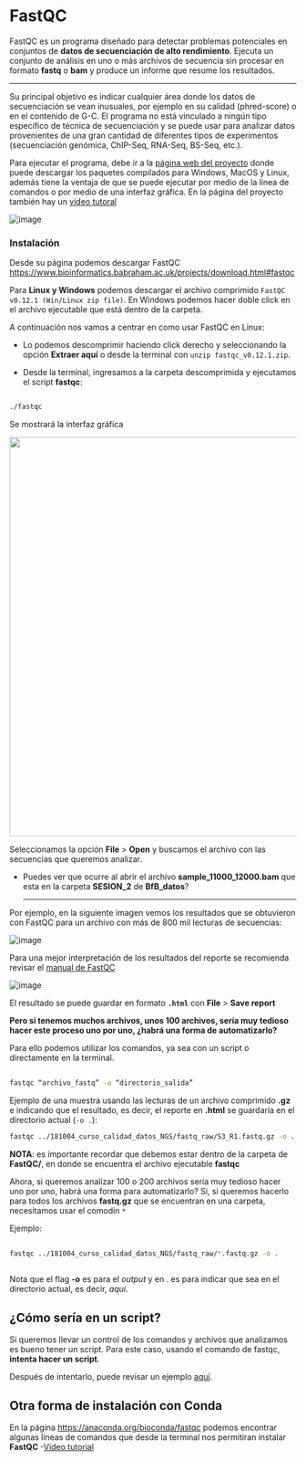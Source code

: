 # FastQC

FastQC es un programa diseñado para detectar problemas potenciales en conjuntos de **datos de secuenciación de alto rendimiento**. Ejecuta un conjunto de análisis en uno o más archivos de secuencia sin procesar en formato **fastq** o **bam** y produce un informe que resume los resultados. 

-----
Su principal objetivo es indicar cualquier área donde los datos de secuenciación se vean inusuales, por ejemplo en su calidad (phred-score) o en el contenido de G-C. El programa no está vinculado a ningún tipo específico de técnica de secuenciación y se puede usar para analizar datos provenientes de una gran cantidad de diferentes tipos de experimentos (secuenciación genómica, ChIP-Seq, RNA-Seq, BS-Seq, etc.).

Para ejecutar el programa, debe ir a la [página web del proyecto](https://www.bioinformatics.babraham.ac.uk/projects/fastqc/) donde puede descargar los paquetes compilados para Windows, MacOS y Linux, además tiene la ventaja de que se puede ejecutar por medio de la línea de comandos o por medio de una interfaz gráfica. En la página del proyecto también hay un [video tutoral](https://www.youtube.com/watch?v=bz93ReOv87Y)

![image](https://user-images.githubusercontent.com/25624961/231903893-89aaa25c-749a-41e1-b6b7-7ef13fa2f6fb.png)


### Instalación

Desde su página podemos descargar FastQC https://www.bioinformatics.babraham.ac.uk/projects/download.html#fastqc

Para **Linux y Windows** podemos descargar el archivo comprimido `FastQC v0.12.1 (Win/Linux zip file)`. En Windows podemos hacer doble click en el archivo ejecutable que está dentro de la carpeta. 


A continuación nos vamos a centrar en como usar FastQC en Linux:


- Lo podemos descomprimir haciendo click derecho y seleccionando la opción **Extraer aquí** o desde la terminal con `unzip fastqc_v0.12.1.zip`.

- Desde la terminal, ingresamos a la carpeta descomprimida y ejecutamos el script **fastqc**:

```bash

./fastqc 

```

Se mostrará la interfaz gráfica


<image src="https://user-images.githubusercontent.com/25624961/231905692-394052f1-60a7-4f33-8bda-d1a4747be741.png" width="700">

Seleccionamos la opción **File** > **Open** y buscamos el archivo con las secuencias que queremos analizar. 
  
* Puedes ver que ocurre al abrir el archivo **sample_11000_12000.bam** que esta en la carpeta **SESION_2** de **BfB_datos**?

  ---------
  
Por ejemplo, en la siguiente imagen vemos los resultados que se obtuvieron con FastQC para un archivo con más de 800 mil lecturas de secuencias:
  
  
![image](https://user-images.githubusercontent.com/25624961/231906856-fe392a49-55c9-48e8-8f36-778bec5d49b1.png)
  

Para una mejor interpretación de los resultados del reporte se recomienda revisar el [manual de FastQC](https://dnacore.missouri.edu/PDF/FastQC_Manual.pdf) 
  

![image](https://user-images.githubusercontent.com/25624961/231906884-bd5e6d17-9ba1-4a7e-b97f-f30aff54d606.png)

El resultado se puede guardar en formato **`.html`** con **File** > **Save report**
  
  
**Pero si tenemos muchos archivos, unos 100 archivos, sería muy tedioso hacer este proceso uno por uno, ¿habrá una forma de automatizarlo?**
  
  Para ello podemos utilizar los comandos, ya sea con un script o directamente en la terminal.
  
```bash
  
fastqc “archivo_fastq” -o “directorio_salida”  
```
  

Ejemplo de una muestra usando las lecturas de un archivo comprimido **.gz** e indicando que el resultado, es decir, el reporte en **.html** se guardaría en el directorio actual (`-o .`):
  
```bash
fastqc ../181004_curso_calidad_datos_NGS/fastq_raw/S3_R1.fastq.gz -o . 
```

**NOTA**: es importante recordar que debemos estar dentro de la carpeta de **FastQC/**, en donde se encuentra el archivo ejecutable **fastqc**
  
  Ahora, si queremos analizar 100 o 200 archivos sería muy tedioso hacer uno por uno, habrá una forma para automatizarlo?
  Si, si queremos hacerlo para todos los archivos **fastq.gz** que se encuentran en una carpeta, necesitamos usar el comodín `*`
  
  Ejemplo:

  
```bash
  
fastqc ../181004_curso_calidad_datos_NGS/fastq_raw/*.fastq.gz -o . 
  
```
Nota que el  flag **-o** es para el *output* y en *.* es para indicar que sea en el directorio actual, es decir, *aquí*.

  
## ¿Cómo sería en un script?
  
  Si queremos llevar un control de los comandos y archivos que analizamos es bueno tener un script. Para este caso, usando el comando de fastqc, **intenta hacer un script**.

Después de intentarlo, puede revisar un ejemplo [aquí](0.1_fastqc.sh).


  
## Otra forma de instalación con Conda

En la página https://anaconda.org/bioconda/fastqc podemos encontrar algunas líneas de comandos que desde la terminal nos permitiran instalar **FastQC**
-[Video tutorial](https://www.youtube.com/watch?v=Umo1pRuT0OI)
  
  
  
